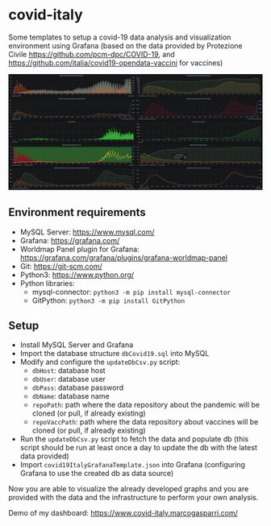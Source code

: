 # covid-italy
Some templates to setup a covid-19 data analysis and visualization environment using Grafana (based on the data provided by Protezione Civile https://github.com/pcm-dpc/COVID-19, and https://github.com/italia/covid19-opendata-vaccini for vaccines)

![Example screenshot](screen.png)

## Environment requirements

 - MySQL Server: https://www.mysql.com/
 - Grafana: https://grafana.com/
 - Worldmap Panel plugin for Grafana: https://grafana.com/grafana/plugins/grafana-worldmap-panel
 - Git: https://git-scm.com/
 - Python3: https://www.python.org/
 - Python libraries:
     - mysql-connector: `python3 -m pip install mysql-connector`
     - GitPython: `python3 -m pip install GitPython`

## Setup
- Install MySQL Server and Grafana
- Import the database structure `dbCovid19.sql` into MySQL
- Modify and configure the `updateDbCsv.py` script:
    - `dbHost`: database host
    - `dbUser`: database user
    - `dbPass`: database password
    - `dbName`: database name
    - `repoPath`: path where the data repository about the pandemic will be cloned (or pull, if already existing)
    - `repoVaccPath`: path where the data repository about vaccines will be cloned (or pull, if already existing)
- Run the `updateDbCsv.py` script to fetch the data and populate db (this script should be run at least once a day to update the db with the latest data provided)
- Import `covid19ItalyGrafanaTemplate.json` into Grafana (configuring Grafana to use the created db as data source)

Now you are able to visualize the already developed graphs and you are provided with the data and the infrastructure to perform your own analysis.

Demo of my dashboard: https://www.covid-italy.marcogasparri.com/
	
